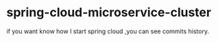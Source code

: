 # spring-cloud-microservice-cluster

if you want know how I start spring cloud ,you can see commits history.


